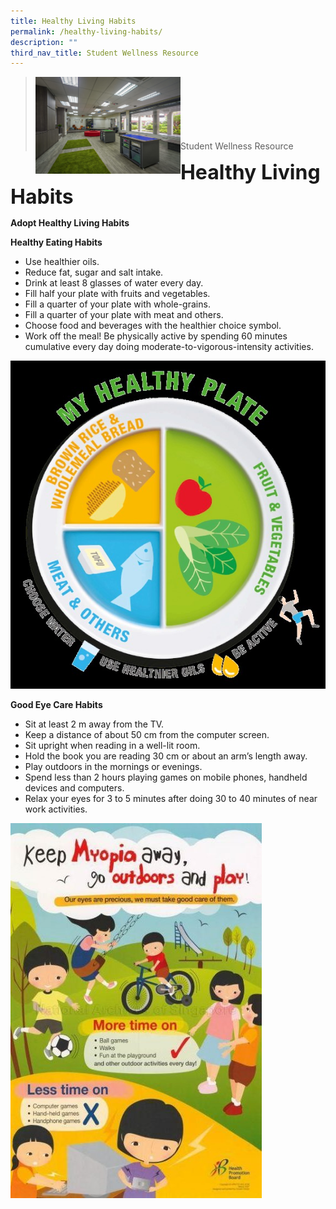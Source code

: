 ```yaml
---
title: Healthy Living Habits
permalink: /healthy-living-habits/
description: ""
third_nav_title: Student Wellness Resource
---
```

><img src="/images/Useful%20Links/Picture-6-scaled.jpg"  
     style="width:50%"
			align="left"><br><br><br><br><br><br>
>Student Wellness Resource

**<font size=6>Healthy Living Habits</font>**

**Adopt Healthy Living Habits**

**Healthy Eating Habits**

*   Use healthier oils.
*   Reduce fat, sugar and salt intake.
*   Drink at least 8 glasses of water every day.
*   Fill half your plate with fruits and vegetables.
*   Fill a quarter of your plate with whole-grains.
*   Fill a quarter of your plate with meat and others.
*   Choose food and beverages with the healthier choice symbol.
*   Work off the meal! Be physically active by spending 60 minutes cumulative every day doing moderate-to-vigorous-intensity activities.

![](/images/Useful%20Links/Healthy%20Living%20Habits.jpg)

**Good Eye Care Habits**

*   Sit at least 2 m away from the TV.
*   Keep a distance of about 50 cm from the computer screen.
*   Sit upright when reading in a well-lit room.
*   Hold the book you are reading 30 cm or about an arm’s length away.
*   Play outdoors in the mornings or evenings.
*   Spend less than 2 hours playing games on mobile phones, handheld devices and computers.
*   Relax your eyes for 3 to 5 minutes after doing 30 to 40 minutes of near work activities.

![](/images/Useful%20Links/Healthy%20Living%20Habits%202.jpg)
